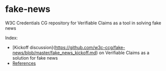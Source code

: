 # fake-news
W3C Credentials CG repository for Verifiable Claims as a tool in solving fake news

Index:
- [Kickoff discussion}(https://github.com/w3c-ccg/fake-news/blob/master/fake_news_kickoff.md) on Verifiable Claims as a solution for fake news
- [References](https://github.com/w3c-ccg/fake-news/blob/master/references.md)
